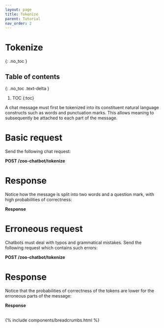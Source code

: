```yaml
---
layout: page
title: Tokenize
parent: Tutorial
nav_order: 2
---
```


# Tokenize
{: .no_toc }

## Table of contents
{: .no_toc .text-delta }

1. TOC
{:toc}

A chat message must first be tokenized into its constituent natural
language constructs such as words and punctuation marks. This allows
meaning to subsequently be attached to each part of the message.

# Basic request

Send the following chat request:

**POST /zoo-chatbot/tokenize**

# Response

Notice how the message is split into two words and a question mark, with
high probabilities of correctness:

**Response**

# Erroneous request

Chatbots must deal with typos and grammatical mistakes. Send the
following request which contains such errors:

**POST /zoo-chatbot/tokenize**

# Response

Notice that the probabilities of correctness of the tokens are lower for
the erroneous parts of the message:

**Response**

<br />
{% include components/breadcrumbs.html %}